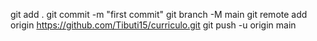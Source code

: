 git add .
git commit -m "first commit"
git branch -M main
git remote add origin https://github.com/Tibuti15/curriculo.git
git push -u origin main